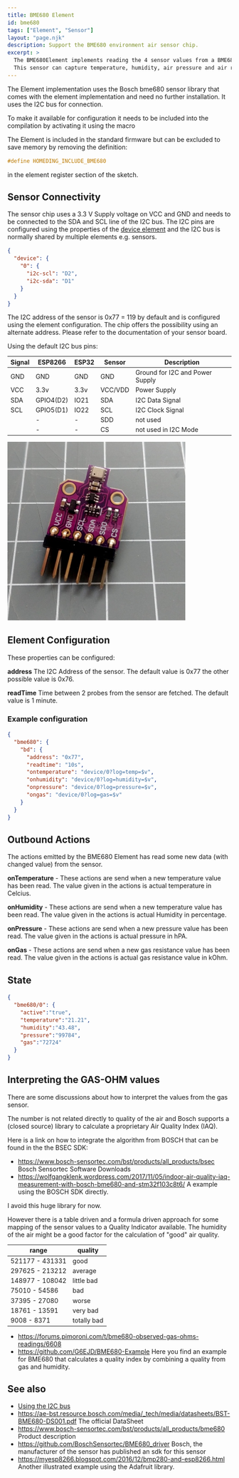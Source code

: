 ```yaml
---
title: BME680 Element
id: bme680
tags: ["Element", "Sensor"]
layout: "page.njk"
description: Support the BME680 environment air sensor chip.
excerpt: >
  The BME680Element implements reading the 4 sensor values from a BME680 environment air sensor chip.
  This sensor can capture temperature, humidity, air pressure and air resistance.
---
```


The Element implementation uses the Bosch bme680 sensor library that comes with the element implementation and need no further installation.
It uses the I2C bus for connection.

To make it available for configuration it needs to be included into the compilation by activating it using the macro

The Element is included in the standard firmware but can be excluded to save memory by removing the definition:

``` cpp
#define HOMEDING_INCLUDE_BME680
```

in the element register section of the sketch.


## Sensor Connectivity

The sensor chip uses a 3.3 V Supply voltage on VCC and GND and needs to be connected to the SDA and SCL line of the I2C bus.
The I2C pins are configured using the properties of the [device element](/elements/device.md) and the I2C bus is normally shared by multiple elements e.g. sensors.

``` json
{
  "device": {
    "0": {
      "i2c-scl": "D2",
      "i2c-sda": "D1"
    }
  }
}
```

The I2C address of the sensor is 0x77 = 119 by default and is configured using the element configuration.
The chip offers the possibility using an alternate address. Please refer to the documentation of your sensor board.

Using the default I2C bus pins:

| Signal                               | ESP8266   | ESP32 | Sensor  | Description                     |
| ------------------------------------ | --------- | ----- | ------- | ------------------------------- |
| <span class="gpio black">GND</span>  | GND       | GND   | GND     | Ground for I2C and Power Supply |
| <span class="gpio red">VCC</span>    | 3.3v      | 3.3v  | VCC/VDD | Power Supply                    |
| <span class="gpio blue">SDA</span>   | GPIO4(D2) | IO21  | SDA     | I2C Data Signal                 |
| <span class="gpio yellow">SCL</span> | GPIO5(D1) | IO22  | SCL     | I2C Clock Signal                |
|                                      | -         | -     | SDD     | not used                        |
|                                      | -         | -     | CS      | not used in I2C Mode            |

![BME680 wiring](/elements/bme680.jpg)


## Element Configuration

<object data="/element.svg?bme680" type="image/svg+xml"></object>

These properties can be configured:

**address** The I2C Address of the sensor. The default value is 0x77 the other possible value is 0x76.

**readTime** Time between 2 probes from the sensor are fetched. The default value is 1 minute.


### Example configuration

``` json
{
  "bme680": {
    "bd": {
      "address": "0x77",
      "readtime": "10s",
      "ontemperature": "device/0?log=temp=$v",
      "onhumidity": "device/0?log=humidity=$v",
      "onpressure": "device/0?log=pressure=$v",
      "ongas": "device/0?log=gas=$v"
    }
  }
}
```


## Outbound Actions

The actions emitted by the BME680 Element has read some new data (with changed value) from the sensor.

**onTemperature** - These actions are send when a new temperature value has been read. The value given in the actions is actual temperature in Celcius.

**onHumidity** - These actions are send when a new temperature value has been read. The value given in the actions is actual Humidity in percentage.

**onPressure** - These actions are send when a new pressure value has been read. The value given in the actions is actual pressure in hPA.

**onGas** - These actions are send when a new gas resistance value has been read. The value given in the actions is actual gas resistance value in kOhm.

## State

``` json
{
  "bme680/0": {
    "active":"true",
    "temperature":"21.21",
    "humidity":"43.48",
    "pressure":"99784",
    "gas":"72724"
  }
}
```

## Interpreting the GAS-OHM values

There are some discussions about how to interpret the values from the gas sensor.

The number is not related directly to quality of the air and Bosch supports a (closed source) library to calculate a proprietary Air Quality Index (IAQ).

Here is a link on how to integrate the algorithm from BOSCH that can be found in the the BSEC SDK:

* <https://www.bosch-sensortec.com/bst/products/all_products/bsec> Bosch Sensortec Software Downloads
* <https://wolfgangklenk.wordpress.com/2017/11/05/indoor-air-quality-iaq-measurement-with-bosch-bme680-and-stm32f103c8t6/> A example using the BOSCH SDK directly.
  
I avoid this huge library for now.

However there is a table driven and a formula driven approach for some mapping of the sensor values to a Quality Indicator available. The humidity of the air might be a good factor for the calculation of "good" air quality.

| range           | quality     |
| --------------- | ----------- |
| 521177 - 431331 | good        |
| 297625 - 213212 | average     |
| 148977 - 108042 | little bad  |
| 75010 - 54586   | bad         |
| 37395 - 27080   | worse       |
| 18761 - 13591   | very bad    |
| 9008 - 8371     | totally bad |

* <https://forums.pimoroni.com/t/bme680-observed-gas-ohms-readings/6608>
* <https://github.com/G6EJD/BME680-Example> Here you find an example for BME680 that calculates a quality index by combining a quality from gas and humidity.


## See also

* [Using the I2C bus](/dev/i2c.md)
* <https://ae-bst.resource.bosch.com/media/_tech/media/datasheets/BST-BME680-DS001.pdf>
  The official DataSheet
* <https://www.bosch-sensortec.com/bst/products/all_products/bme680> Product description
* <https://github.com/BoschSensortec/BME680_driver> Bosch, the manufacturer of the sensor has published an sdk for this sensor
* <https://myesp8266.blogspot.com/2016/12/bmp280-and-esp8266.html> Another illustrated example using the Adafruit library.
